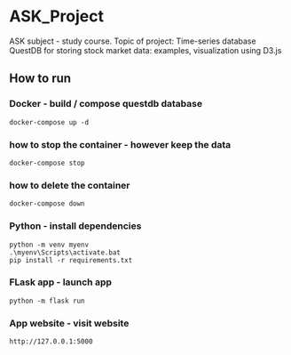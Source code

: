 # ASK_Project
ASK subject - study course. Topic of project: Time-series database QuestDB for storing stock market data: examples, visualization using D3.js


## How to run
### Docker - build / compose questdb database
    docker-compose up -d
### how to stop the container - however keep the data
    docker-compose stop
### how to delete the container
    docker-compose down

### Python - install dependencies
    python -m venv myenv
    .\myenv\Scripts\activate.bat
    pip install -r requirements.txt

### FLask app - launch app
    python -m flask run

### App website - visit website
    http://127.0.0.1:5000